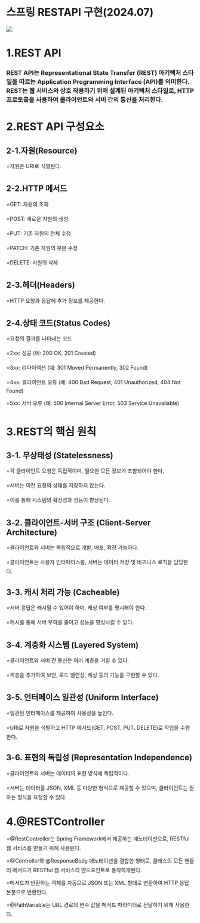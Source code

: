 <h1>스프링 RESTAPI 구현(2024.07)</h1>
<img src="https://img1.daumcdn.net/thumb/R1280x0/?scode=mtistory2&fname=https%3A%2F%2Fblog.kakaocdn.net%2Fdn%2FcANFRp%2FbtsIs6p20ID%2F9GVdPLYystmfSxNBeD1Jh0%2Fimg.png">
<h1>1.REST API</h1>
<h3>REST API는 Representational State Transfer (REST) 아키텍처 스타일을 따르는 Application Programming Interface (API)를 의미한다. REST는 웹 서비스와 상호 작용하기 위해 설계된 아키텍처 스타일로, HTTP 프로토콜을 사용하여 클라이언트와 서버 간의 통신을 처리한다.</h3>
<h1>2.REST API 구성요소</h1>
<h2>2-1.자원(Resource)</h2>
⭐자원은 URI로 식별된다.</p>
 

 

<h2>2-2.HTTP 메서드</h2>
⭐GET: 자원의 조회</p>
⭐POST: 새로운 자원의 생성</p>
⭐PUT: 기존 자원의 전체 수정</p>
⭐PATCH: 기존 자원의 부분 수정</p>
⭐DELETE: 자원의 삭제</p>
 

 

<h2>2-3.헤더(Headers)</h2>
⭐HTTP 요청과 응답에 추가 정보를 제공한다.</p>
 

 

<h2>2-4.상태 코드(Status Codes)</h2>
⭐요청의 결과를 나타내는 코드</p>
⭐2xx: 성공 (예: 200 OK, 201 Created)</p>
⭐3xx: 리다이렉션 (예: 301 Moved Permanently, 302 Found)</p>
⭐4xx: 클라이언트 오류 (예: 400 Bad Request, 401 Unauthorized, 404 Not Found)</p>
⭐5xx: 서버 오류 (예: 500 Internal Server Error, 503 Service Unavailable)</p>
 

<h1>3.REST의 핵심 원칙</h1>
<h2>3-1. 무상태성 (Statelessness)</h2>
⭐각 클라이언트 요청은 독립적이며, 필요한 모든 정보가 포함되어야 한다.</p>
⭐서버는 이전 요청의 상태를 저장하지 않는다.</p>
⭐이를 통해 시스템의 확장성과 성능이 향상된다.</p>

<h2>3-2. 클라이언트-서버 구조 (Client-Server Architecture)</h2>
⭐클라이언트와 서버는 독립적으로 개발, 배포, 확장 가능하다.</p>
⭐클라이언트는 사용자 인터페이스를, 서버는 데이터 저장 및 비즈니스 로직을 담당한다.</p>

<h2>3-3. 캐시 처리 가능 (Cacheable)</h2>
⭐서버 응답은 캐시될 수 있어야 하며, 캐싱 여부를 명시해야 한다.</p>
⭐캐시를 통해 서버 부하를 줄이고 성능을 향상시킬 수 있다.</p>

<h2>3-4. 계층화 시스템 (Layered System)</h2>
⭐클라이언트와 서버 간 통신은 여러 계층을 거칠 수 있다.</p>
⭐계층을 추가하여 보안, 로드 밸런싱, 캐싱 등의 기능을 구현할 수 있다.</p>

<h2>3-5. 인터페이스 일관성 (Uniform Interface)</h2>
⭐일관된 인터페이스를 제공하여 사용성을 높인다.</p>
⭐URI로 자원을 식별하고 HTTP 메서드(GET, POST, PUT, DELETE)로 작업을 수행한다.</p>

<h2>3-6. 표현의 독립성 (Representation Independence)</h2>
⭐클라이언트와 서버는 데이터의 표현 방식에 독립적이다.</p>
⭐서버는 데이터를 JSON, XML 등 다양한 형식으로 제공할 수 있으며, 클라이언트는 원하는 형식을 요청할 수 있다.</p>



<h1>4.@RESTController</h1>
⭐@RestController는 Spring Framework에서 제공하는 애노테이션으로, RESTful 웹 서비스를 만들기 위해 사용된다.</p>
⭐@Controller와 @ResponseBody 애노테이션을 결합한 형태로, 클래스의 모든 핸들러 메서드가 RESTful 웹 서비스의 엔드포인트로 동작하게된다.</p>

⭐메서드가 반환하는 객체를 자동으로 JSON 또는 XML 형태로 변환하여 HTTP 응답 본문으로 반환한다.</p>

⭐@PathVariable는 URL 경로의 변수 값을 메서드 파라미터로 전달하기 위해 사용한다.</p>